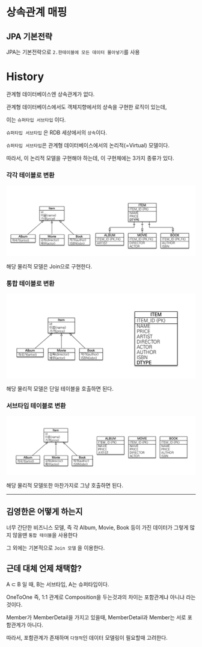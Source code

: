 # 상속관계 매핑

## JPA 기본전략
JPA는 기본전략으로 `2.한테이블에 모든 데이터 몰아넣기`를 사용

# History

관계형 데이터베이스엔 상속관계가 없다.

관계형 데이터베이스에서도 객체지향에서의 상속을 구현한 로직이 있는데,

이는 `슈퍼타입 서브타입` 이다.

`슈퍼타입 서브타입` 은 RDB 세상에서의 `상속`이다.

`슈퍼타입 서브타입`은 관계형 데이터베이스에서의 논리적(=Virtual) 모델이다.

따라서, 이 논리적 모델을 구현해야 하는데, 이 구현체에는 3가지 종류가 있다.

### 각각 테이블로 변환

![img.png](../../../../../../docs/file/inherit_0.png)

해당 물리적 모델은 Join으로 구현한다.

### 통합 테이블로 변환

![img_1.png](../../../../../../docs/file/inherit_1.png)

해당 물리적 모델은 단일 테이블을 호출하면 된다.

### 서브타입 테이블로 변환

![img_2.png](../../../../../../docs/file/inherit_2.png)

해당 물리적 모델또한 마찬가지로 그냥 호출하면 된다.

---

## 김영한은 어떻게 하는지

너무 간단한 비즈니스 모델, 즉 각 Album, Movie, Book 등이 가진 데이터가 그렇게 많지 않을땐 `통합 테이블`을 사용한다

그 외에는 기본적으로 `Join 모델` 을 이용한다.

## 근데 대체 언제 채택함?

A ⊂ B 일 때, B는 서브타입, A는 슈퍼타입이다.

OneToOne 즉, 1:1 관계로 Composition을 두는것과의 차이는 포함관계냐 아니냐 라는것이다.

Member가 MemberDetail을 가지고 있을때, MemberDetail과 Member는 서로 포함관계가 아니다.

따라서, 포함관계가 존재하며 `다형적`인 데이터 모델링이 필요할때 고려한다.



